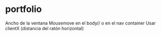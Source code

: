 # portfolio
Ancho de la ventana
Mousemove en el body// o en el nav container
Usar clientX (distancia del ratón horizontal)